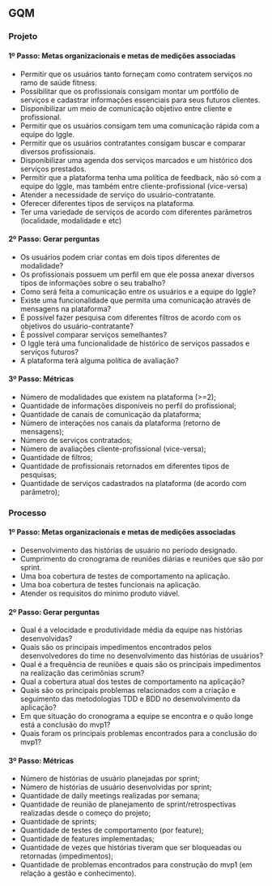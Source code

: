 ## GQM

### Projeto

#### 1º Passo: Metas organizacionais e metas de medições associadas

- Permitir que os usuários tanto forneçam como contratem serviços no ramo de saúde fitness.
- Possibilitar que os profissionais consigam montar um portfólio de serviços e cadastrar informações essenciais para seus futuros clientes.
- Disponibilizar um meio de  comunicação objetivo entre cliente e profissional.
- Permitir que os usuários consigam tem uma comunicação rápida com a equipe do Iggle.
- Permitir que os usuários contratantes consigam buscar e comparar diversos profissionais.
- Disponibilizar uma agenda dos serviços marcados e um histórico dos serviços prestados. 
- Permitir que a plataforma tenha uma política de feedback, não só com a equipe do Iggle, mas também entre cliente-profissional (vice-versa)
- Atender a necessidade de serviço do usuário-contratante.
- Oferecer diferentes tipos de serviços na plataforma.
- Ter uma variedade de serviços de acordo com diferentes parâmetros (localidade, modalidade e etc)

#### 2º Passo: Gerar perguntas

- Os usuários podem criar contas em dois tipos diferentes de modalidade?
- Os profissionais possuem um perfil em que ele possa anexar diversos tipos de informações sobre o seu trabalho?
- Como será feita a comunicação entre os usuários e a equipe do Iggle?
- Existe uma funcionalidade que permita uma comunicação através de mensagens na plataforma?
- É possível fazer pesquisa com diferentes filtros de acordo com os objetivos do usuário-contratante?
- É possível comparar serviços semelhantes?
- O Iggle terá uma funcionalidade de histórico de serviços passados e serviços futuros?
- A plataforma terá alguma política de avaliação?

#### 3º Passo: Métricas

- Número de modalidades que existem na plataforma (>=2);
- Quantidade de informações disponíveis no perfil do profissional;
- Quantidade de canais de comunicação da plataforma;
- Número de interações nos canais da plataforma (retorno de mensagens);
- Número de serviços contratados;
- Número de avaliações cliente-profissional (vice-versa);
- Quantidade de filtros;
- Quantidade de profissionais retornados em diferentes tipos de pesquisas;
- Quantidade de serviços cadastrados na plataforma (de acordo com parâmetro);


### Processo

#### 1º Passo: Metas organizacionais e metas de medições associadas

- Desenvolvimento das histórias de usuário no período designado.
- Cumprimento do cronograma de reuniões diárias e reuniões que são por sprint.
- Uma boa cobertura de testes de comportamento na aplicação.
- Uma boa cobertura de testes funcionais na aplicação.
- Atender os requisitos do mínimo produto viável.

#### 2º Passo: Gerar perguntas

- Qual é a velocidade e produtividade média da equipe nas histórias desenvolvidas?
- Quais são os principais impedimentos encontrados pelos desenvolvedores do time no desenvolvimento das histórias de usuários?
- Qual é a frequência de reuniões e quais são os principais impedimentos na realização das cerimônias scrum?
- Qual a cobertura atual dos testes de comportamento na aplicação?
- Quais são os principais problemas relacionados com a criação e seguimento das metodologias TDD e BDD no desenvolvimento da aplicação?
- Em que situação do cronograma a equipe se encontra e o quão longe está a conclusão do mvp1?
- Quais foram os principais problemas encontrados para a conclusão do mvp1?

#### 3º Passo: Métricas

- Número de histórias de usuário planejadas por sprint;
- Número de histórias de usuário desenvolvidas por sprint;
- Quantidade de daily meetings realizadas por semana;
- Quantidade de reunião de planejamento de sprint/retrospectivas realizadas desde o começo do projeto;
- Quantidade de sprints;
- Quantidade de testes de comportamento (por feature);
- Quantidade de features implementadas;
- Quantidade de vezes que histórias tiveram que ser bloqueadas ou retornadas (impedimentos);
- Quantidade de problemas encontrados para construção do mvp1 (em relação a gestão e conhecimento).
